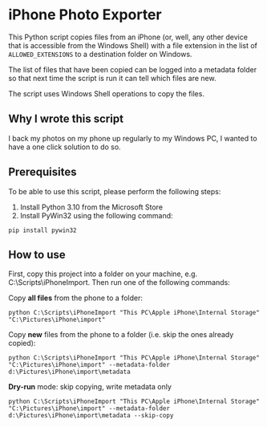 # iPhone Photo Exporter

This Python script copies files from an iPhone (or, well, any other device that is accessible from the Windows Shell) with a file extension in the list of `ALLOWED_EXTENSIONS` to a destination folder on Windows.

The list of files that have been copied can be logged into a metadata folder so that next time the script is run it can
tell which files are new.

The script uses Windows Shell operations to copy the files.

## Why I wrote this script

I back my photos on my phone up regularly to my Windows PC, I wanted to have a one click solution to do so.

## Prerequisites

To be able to use this script, please perform the following steps:

   1. Install Python 3.10 from the Microsoft Store 
   2. Install PyWin32 using the following command: 
 
    pip install pywin32

## How to use

First, copy this project into a folder on your machine, e.g. C:\Scripts\iPhoneImport. Then run one of the following
commands:

Copy **all files** from the phone to a folder:

    python C:\Scripts\iPhoneImport "This PC\Apple iPhone\Internal Storage" "C:\Pictures\iPhone\import"

Copy **new** files from the phone to a folder (i.e. skip the ones already copied):

    python C:\Scripts\iPhoneImport "This PC\Apple iPhone\Internal Storage" "C:\Pictures\iPhone\import" --metadata-folder d:\Pictures\iPhone\import\metadata

**Dry-run** mode: skip copying, write metadata only

    python C:\Scripts\iPhoneImport "This PC\Apple iPhone\Internal Storage" "C:\Pictures\iPhone\import" --metadata-folder d:\Pictures\iPhone\import\metadata --skip-copy
